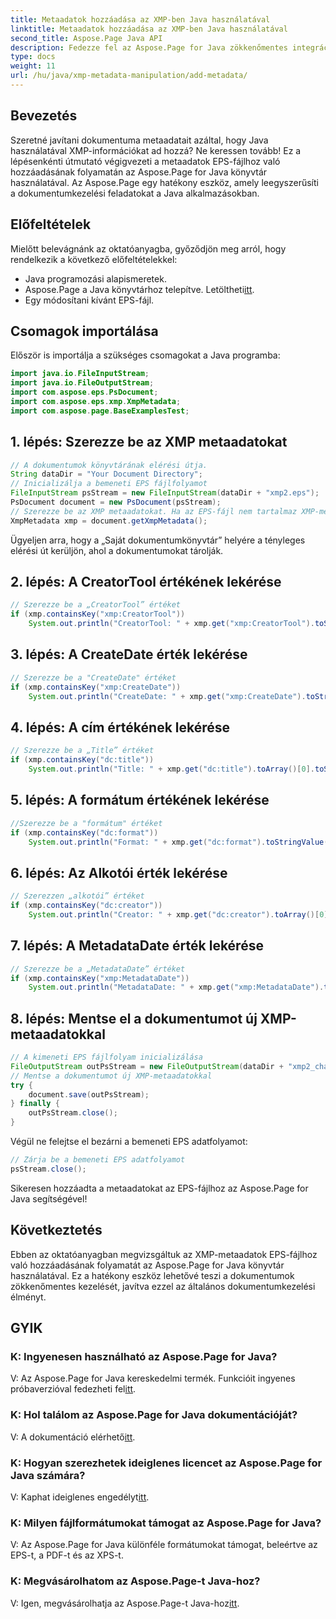 ```yaml
---
title: Metaadatok hozzáadása az XMP-ben Java használatával
linktitle: Metaadatok hozzáadása az XMP-ben Java használatával
second_title: Aspose.Page Java API
description: Fedezze fel az Aspose.Page for Java zökkenőmentes integrációját, és tanulja meg, hogyan adhat hozzá XMP-metaadatokat könnyedén EPS-fájljaihoz. Emelje fel dokumentumkezelési játékát még ma!
type: docs
weight: 11
url: /hu/java/xmp-metadata-manipulation/add-metadata/
---
```

## Bevezetés
Szeretné javítani dokumentuma metaadatait azáltal, hogy Java használatával XMP-információkat ad hozzá? Ne keressen tovább! Ez a lépésenkénti útmutató végigvezeti a metaadatok EPS-fájlhoz való hozzáadásának folyamatán az Aspose.Page for Java könyvtár használatával. Az Aspose.Page egy hatékony eszköz, amely leegyszerűsíti a dokumentumkezelési feladatokat a Java alkalmazásokban.
## Előfeltételek
Mielőtt belevágnánk az oktatóanyagba, győződjön meg arról, hogy rendelkezik a következő előfeltételekkel:
- Java programozási alapismeretek.
-  Aspose.Page a Java könyvtárhoz telepítve. Letöltheti[itt](https://releases.aspose.com/page/java/).
- Egy módosítani kívánt EPS-fájl.
## Csomagok importálása
Először is importálja a szükséges csomagokat a Java programba:
```java
import java.io.FileInputStream;
import java.io.FileOutputStream;
import com.aspose.eps.PsDocument;
import com.aspose.eps.xmp.XmpMetadata;
import com.aspose.page.BaseExamplesTest;
```
## 1. lépés: Szerezze be az XMP metaadatokat
```java
// A dokumentumok könyvtárának elérési útja.
String dataDir = "Your Document Directory";
// Inicializálja a bemeneti EPS fájlfolyamot
FileInputStream psStream = new FileInputStream(dataDir + "xmp2.eps");
PsDocument document = new PsDocument(psStream);
// Szerezze be az XMP metaadatokat. Ha az EPS-fájl nem tartalmaz XMP-metaadatokat, egy újat hoz létre a PS-metaadat-megjegyzések értékei alapján (%%Creator, %%CreateDate, %%Title stb.)
XmpMetadata xmp = document.getXmpMetadata();
```
Ügyeljen arra, hogy a „Saját dokumentumkönyvtár” helyére a tényleges elérési út kerüljön, ahol a dokumentumokat tárolják.

## 2. lépés: A CreatorTool értékének lekérése
```java
// Szerezze be a „CreatorTool” értéket
if (xmp.containsKey("xmp:CreatorTool"))
    System.out.println("CreatorTool: " + xmp.get("xmp:CreatorTool").toStringValue());
```
## 3. lépés: A CreateDate érték lekérése
```java
// Szerezze be a "CreateDate" értéket
if (xmp.containsKey("xmp:CreateDate"))
    System.out.println("CreateDate: " + xmp.get("xmp:CreateDate").toStringValue());
```
## 4. lépés: A cím értékének lekérése
```java
// Szerezze be a „Title” értéket
if (xmp.containsKey("dc:title"))
    System.out.println("Title: " + xmp.get("dc:title").toArray()[0].toStringValue());
```
## 5. lépés: A formátum értékének lekérése
```java
//Szerezze be a "formátum" értéket
if (xmp.containsKey("dc:format"))
    System.out.println("Format: " + xmp.get("dc:format").toStringValue());
```
## 6. lépés: Az Alkotói érték lekérése
```java
// Szerezzen „alkotói” értéket
if (xmp.containsKey("dc:creator"))
    System.out.println("Creator: " + xmp.get("dc:creator").toArray()[0].toStringValue());
```
## 7. lépés: A MetadataDate érték lekérése
```java
// Szerezze be a „MetadataDate” értéket
if (xmp.containsKey("xmp:MetadataDate"))
    System.out.println("MetadataDate: " + xmp.get("xmp:MetadataDate").toStringValue());
```
## 8. lépés: Mentse el a dokumentumot új XMP-metaadatokkal
```java
// A kimeneti EPS fájlfolyam inicializálása
FileOutputStream outPsStream = new FileOutputStream(dataDir + "xmp2_changed.eps");
// Mentse a dokumentumot új XMP-metaadatokkal
try {			
    document.save(outPsStream);
} finally {
    outPsStream.close();
}
```
Végül ne felejtse el bezárni a bemeneti EPS adatfolyamot:
```java
// Zárja be a bemeneti EPS adatfolyamot
psStream.close();
```
Sikeresen hozzáadta a metaadatokat az EPS-fájlhoz az Aspose.Page for Java segítségével!
## Következtetés
Ebben az oktatóanyagban megvizsgáltuk az XMP-metaadatok EPS-fájlhoz való hozzáadásának folyamatát az Aspose.Page for Java könyvtár használatával. Ez a hatékony eszköz lehetővé teszi a dokumentumok zökkenőmentes kezelését, javítva ezzel az általános dokumentumkezelési élményt.
## GYIK
### K: Ingyenesen használható az Aspose.Page for Java?
 V: Az Aspose.Page for Java kereskedelmi termék. Funkcióit ingyenes próbaverzióval fedezheti fel[itt](https://releases.aspose.com/).
### K: Hol találom az Aspose.Page for Java dokumentációját?
 V: A dokumentáció elérhető[itt](https://reference.aspose.com/page/java/).
### K: Hogyan szerezhetek ideiglenes licencet az Aspose.Page for Java számára?
 V: Kaphat ideiglenes engedélyt[itt](https://purchase.aspose.com/temporary-license/).
### K: Milyen fájlformátumokat támogat az Aspose.Page for Java?
V: Az Aspose.Page for Java különféle formátumokat támogat, beleértve az EPS-t, a PDF-t és az XPS-t.
### K: Megvásárolhatom az Aspose.Page-t Java-hoz?
 V: Igen, megvásárolhatja az Aspose.Page-t Java-hoz[itt](https://purchase.aspose.com/buy).